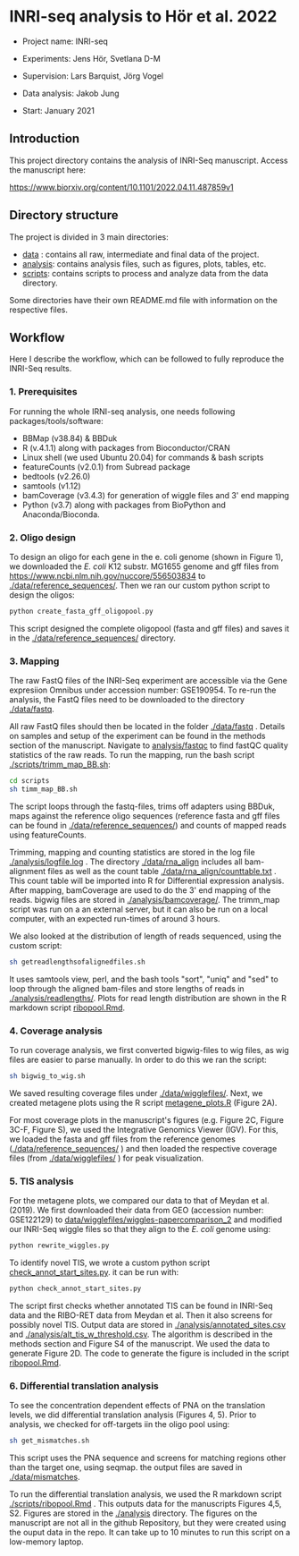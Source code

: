 # INRI-seq analysis to Hör et al. 2022

- Project name: INRI-seq

- Experiments: Jens Hör, Svetlana D-M

- Supervision: Lars Barquist, Jörg Vogel

- Data analysis: Jakob Jung

- Start: January 2021

  

## Introduction

This project directory contains the analysis of INRI-Seq manuscript. Access the manuscript here: 

https://www.biorxiv.org/content/10.1101/2022.04.11.487859v1

 

## Directory structure

The project is divided in 3 main directories:

-  [data](./data]) : contains all raw, intermediate and final data of the project.  
-  [analysis](analysis]): contains analysis files, such as figures, plots, tables, etc. 
-  [scripts](scripts]): contains scripts to process and analyze data from the data directory.

Some directories have their own README.md file with information on the respective files. 



## Workflow

Here I describe the workflow, which can be followed to fully reproduce the INRI-Seq results.



### 1. Prerequisites

For running the whole IRNI-seq analysis, one needs following packages/tools/software:

- BBMap (v38.84) & BBDuk
- R (v.4.1.1) along with packages from Bioconductor/CRAN 
- Linux shell (we used Ubuntu 20.04) for commands & bash scripts
- featureCounts (v2.0.1) from Subread package
- bedtools (v2.26.0) 
- samtools (v1.12)
- bamCoverage (v3.4.3) for generation of wiggle files and 3' end mapping
- Python (v3.7) along with packages from BioPython and Anaconda/Bioconda. 



### 2. Oligo design

To design an oligo for each gene in the e. coli genome (shown in Figure 1), we downloaded the *E. coli* K12 substr. MG1655 genome and gff files from https://www.ncbi.nlm.nih.gov/nuccore/556503834 to  [./data/reference_sequences/](./data/reference_sequences/). Then we ran our custom python script to design the oligos:

```bash
python create_fasta_gff_oligopool.py
```

This script designed the complete oligopool (fasta and gff files) and saves it in the [./data/reference_sequences/](./data/reference_sequences/) directory. 

### 3. Mapping

The raw FastQ files of the INRI-Seq experiment are accessible via the Gene expresiion Omnibus under accession number: GSE190954. To re-run the analysis, the FastQ files need to be downloaded to the directory [./data/fastq](data/fastq).

All raw FastQ files should then be located in the folder [./data/fastq](data/fastq) . Details on samples and setup of the experiment can be found in the methods section of the manuscript. Navigate to [analysis/fastqc](./analysis/fastqc) to find fastQC quality statistics of the raw reads. To run the mapping, run the bash script [./scripts/trimm_map_BB.sh](./scripts/trimm_map_BB.sh):

```bash
cd scripts
sh timm_map_BB.sh
```

The script loops through the fastq-files, trims off adapters using BBDuk, maps against the reference oligo sequences (reference fasta and gff files can be found in [./data/reference_sequences/](./data/reference_sequences/)) and counts of mapped reads using featureCounts.

Trimming, mapping and counting statistics are stored in the log file [./analysis/logfile.log](./analysis/logfile.log) . The directory [./data/rna_align](./data/rna_align) includes all bam-alignment files as well as the count table [./data/rna_align/counttable.txt](./data/rna_align/counttable.txt) . This count table will be imported into R for Differential expression analysis. After mapping, bamCoverage are used to do the 3' end mapping of  the reads. bigwig files are stored in [./analysis/bamcoverage/](./analysis/bamcoverage/). The trimm_map script was run on a an external server, but it can also be run on a local computer, with an expected run-times of around 3 hours. 

We also looked at the distribution of length of reads sequenced, using the custom script:

```bash
sh getreadlengthsofalignedfiles.sh
```

It uses samtools view, perl, and the bash tools "sort", "uniq" and "sed" to loop through the aligned bam-files and store lengths of reads in   [./analysis/readlengths/](./analysis/readlengths/). Plots for read length distribution are shown in the R markdown script [ribopool.Rmd](./scripts/ribopool.Rmd). 



### 4. Coverage analysis

To run coverage analysis, we first converted bigwig-files to wig files, as wig files are easier to parse manually. In order to do this we ran the script:

```bash
sh bigwig_to_wig.sh
```

We saved resulting coverage files under [./data/wigglefiles/](./data/wigglefiles/). Next, we created metagene plots using the R script [metagene_plots.R](./scripts/metagene_plots.R)  (Figure 2A). 

For most coverage plots in the manuscript's figures (e.g. Figure 2C, Figure 3C-F, Figure S), we used the Integrative Genomics Viewer (IGV). For this, we loaded the fasta and gff files from the reference genomes ([./data/reference_sequences/](./data/reference_sequences/) ) and then loaded the respective coverage files (from [./data/wigglefiles/](./data/wigglefiles/) ) for peak visualization. 



### 5. TIS analysis

For the metagene plots, we compared our data to that of Meydan et al. (2019). We first downloaded their data from GEO (accession number: GSE122129) to [data/wigglefiles/wiggles-papercomparison_2](./data/wigglefiles/wiggles-papercomparison_2) and modified our INRI-Seq wiggle files so that they align to the *E. coli* genome using:

```bash
python rewrite_wiggles.py
```

To identify novel TIS, we wrote a custom python script  [check_annot_start_sites.py](./scripts/check_annot_start_sites.py). it can be run with:

```bash
python check_annot_start_sites.py
```

The script first checks whether annotated TIS can be found in INRI-Seq data and the RIBO-RET data from Meydan et al. Then it also screens for possibly novel TIS. Output data are stored in [./analysis/annotated_sites.csv](./analysis/annotated_sites.csv) and [./analysis/alt_tis_w_threshold.csv](./analysis/alt_tis_w_threshold.csv).  The  algorithm is described in the methods section and Figure S4 of the manuscript. We used the data to generate Figure 2D. The code to generate the figure is included in the script [ribopool.Rmd](./scripts/ribopool.Rmd). 



### 6. Differential translation analysis

To see the concentration dependent effects of PNA on the translation levels, we did differential translation analysis (Figures 4, 5). Prior to analysis, we checked for off-targets iin the oligo pool using:

```bash
sh get_mismatches.sh
```

This script uses the PNA sequence and screens for matching regions other than the target one, using seqmap. the output files are saved in  [./data/mismatches](./data/mismatches). 

To run the differential translation analysis, we used the R markdown script [./scripts/ribopool.Rmd](./scripts/ribopool.Rmd) . This outputs data for the manuscripts Figures 4,5, S2. Figures are stored in the [./analysis](./analysis) directory. The figures on the manuscript are not all in the github Repository, but they were  created using the ouput data in the repo. It can take up to 10 minutes to run this script on a low-memory laptop. 



